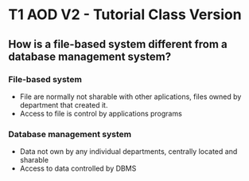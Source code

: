 # T1 AOD V2 - Tutorial Class Version

## How is a file-based system different from a database management system?

### File-based system

- File are normally not sharable with other aplications, files owned by department that created it.
- Access to file is control by applications programs

### Database management system

- Data not own by any individual departments, centrally located and sharable
- Access to data controlled by DBMS

